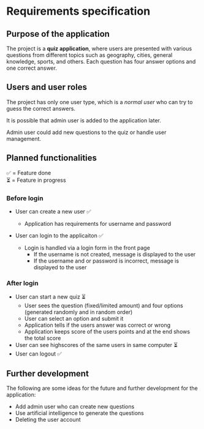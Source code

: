 # Requirements specification

## Purpose of the application
The project is a **quiz application**, where users are presented with various questions from different topics such as geography, cities, general knowledge, sports, and others. Each question has four answer options and one correct answer.

## Users and user roles
The project has only one user type, which is a *normal user* who can try to guess the correct answers.

It is possible that admin user is added to the application later. 

Admin user could add new questions to the quiz or handle user management.

## Planned functionalities

✅ = Feature done<br>
⏳ = Feature in progress
### Before login
* User can create a new user ✅ 
  * Application has requirements for username and password 
  
* User can login to the applicaiton ✅ 
  * Login is handled via a login form in the front page 
    * If the username is not created, message is displayed to the user
    * If the username and or password is incorrect, message is displayed to the user
  
### After login
* User can start a new quiz ⏳
  * User sees the question (fixed/limited amount) and four options (generated randomly and in random order)
  * User can select an option and submit it
  * Application tells if the users answer was correct or wrong
  * Application keeps score of the users points and at the end shows the total score
* User can see highscores of the same users in same computer ⏳
* User can logout ✅ 

## Further development

The following are some ideas for the future and further development for the application:
* Add admin user who can create new questions
* Use artificial intelligence to generate the questions
* Deleting the user account